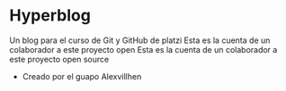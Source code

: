 # Hyperblog
Un blog para el curso de Git y GitHub de platzi
Esta es la cuenta de un colaborador a este proyecto open 
Esta es la cuenta de un colaborador a este proyecto open source
* Creado por el guapo Alexvillhen